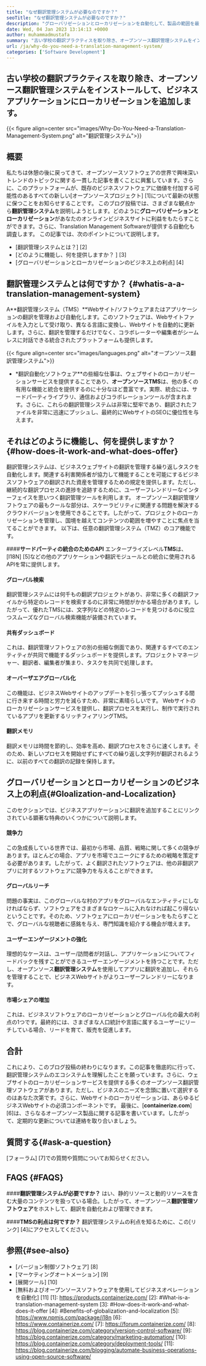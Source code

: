 ```yaml
---
title: "なぜ翻訳管理システムが必要なのですか？" 
seoTitle: "なぜ翻訳管理システムが必要なのですか？" 
description: "グローバリゼーションとローカリゼーションを自動化して、製品の範囲を最大化します。ソフトウェアが翻訳管理システムをどのように活用するかを調べましょう。" 
date: Wed, 04 Jan 2023 13:14:13 +0000
author: muhammadmustafa
summary: "古い学校の翻訳プラクティスを取り除き、オープンソース翻訳管理システムをインストールして、ビジネスアプリケーションにローカリゼーションを追加します。" 
url: /ja/why-do-you-need-a-translation-management-system/
categories: ['Software Development']
---
```


## 古い学校の翻訳プラクティスを取り除き、オープンソース翻訳管理システムをインストールして、ビジネスアプリケーションにローカリゼーションを追加します。

{{< figure align=center src="images/Why-Do-You-Need-a-Translation-Management-System.png" alt="翻訳管理システム">}}


## 概要
私たちは休憩の後に戻ってきて、オープンソースソフトウェアの世界で興味深いトレンドのトピックに関する一貫した記事を書くことに興奮しています。さらに、このプラットフォームが、既存のビジネスソフトウェアに価値を付加する可能性のあるすべての新しい[オープンソースプロジェクト] [1]について最新の状態に保つことをお知らせすることです。
このブログ投稿では、さまざまな観点から**翻訳管理システム**を説明しようとします。どのように**グローバリゼーションとローカリゼーション**があなたのオンラインビジネスサイトに利益をもたらすことができます。さらに、Translation Management Softwareが提供する自動化も調査します。
この記事では、次のポイントについて説明します。
  * [翻訳管理システムとは？] [2]
  * [どのように機能し、何を提供しますか？ ] [3]
  * [グローバリゼーションとローカリゼーションのビジネス上の利点] [4]

## 翻訳管理システムとは何ですか？ {#whatis-a-a-translation-management-system}
A**翻訳管理システム（TMS）**Webサイト/ソフトウェアまたはアプリケーションの翻訳を管理および自動化します。このソフトウェアは、Webサイトファイルを入力として受け取り、異なる言語に変換し、Webサイトを自動的に更新します。さらに、翻訳を管理するだけでなく、コラボレーターや編集者がシームレスに対話できる統合されたプラットフォームも提供します。

{{< figure align=center src="images/languages.png" alt="オープンソース翻訳管理システム">}}

* *翻訳自動化ソフトウェア**の些細な仕事は、ウェブサイトのローカリゼーションサービスを提供することであり、**オープンソースTMS**は、他の多くの有用な機能と統合を提供するのに十分なほど豊富です。実際、統合には、サードパーティライブラリ、通信およびコラボレーションツールが含まれます。さらに、これらの翻訳管理システムは非常に堅牢であり、翻訳されたファイルを非常に迅速にプッシュし、最終的にWebサイトのSEOに優位性を与えます。

## それはどのように機能し、何を提供しますか？ {#how-does-it-work-and-what-does-offer}
翻訳管理システムは、ビジネスウェブサイトの翻訳を管理する繰り返しタスクを自動化します。関連する利害関係者が協力して機能することを可能にするビジネスソフトウェアの翻訳された資産を管理するための規定を提供します。ただし、継続的な翻訳プロセスの進捗を追跡するために、ユーザーフレンドリーなインターフェイスを思いつく翻訳管理ツールを利用します。
オープンソース翻訳管理ソフトウェアの最もクールな部分は、スケーラビリティに関連する問題を解決するクラウドバージョンを使用できることです。したがって、プロジェクトのローカリゼーションを管理し、国境を越えてコンテンツの範囲を増やすことに焦点を当てることができます。
以下は、任意の翻訳管理システム（TMZ）のコア機能です。

####**サードパーティの統合のためのAPI**
エンタープライズレベル**TMS**は、[I18N] [5]などの他のアプリケーションや翻訳モジュールとの統合に使用されるAPIを常に提供します。

#### グローバル検索
翻訳管理システムには何千もの翻訳プロジェクトがあり、非常に多くの翻訳ファイルから特定のレコードを検索するのに非常に時間がかかる場合があります。したがって、優れたTMSには、文字列などの特定のレコードを見つけるのに役立つスムーズなグローバル検索機能が装備されています。

#### 共有ダッシュボード
これは、翻訳管理ソフトウェアの別の些細な側面であり、関連するすべてのエンティティが共同で機能するダッシュボードを提供します。プロジェクトマネージャー、翻訳者、編集者が集まり、タスクを共同で処理します。

#### オーバーザエアグローバル化
この機能は、ビジネスWebサイトのアップデートを引っ張ってプッシュする間に行き来する時間と労力を減らすため、非常に素晴らしいです。 Webサイトのローカリゼーションサービスを提供し、翻訳プロセスを実行し、制作で実行されているアプリを更新するリッチフィアリングTMS。

#### 翻訳メモリ
翻訳メモリは時間を節約し、効率を高め、翻訳プロセスをさらに速くします。そのため、新しいプロセスを開始せずにすべての繰り返し文字列が翻訳されるように、以前のすべての翻訳の記録を保持します。

## グローバリゼーションとローカリゼーションのビジネス上の利点{#Gloalization-and-Localization}
このセクションでは、ビジネスアプリケーションに翻訳を追加することにリンクされている顕著な特典のいくつかについて説明します。

#### 競争力
この急成長している世界では、最初から市場、品質、戦略に関して多くの競争があります。ほとんどの場合、アプリを市場でユニークにするための戦略を策定する必要があります。したがって、よく翻訳されたソフトウェアは、他の非翻訳アプリに対するソフトウェアに競争力を与えることができます。

#### グローバルリーチ
問題の事実は、このグローバルな村のアプリをグローバルなエンティティにしなければならず、ソフトウェアをさまざまなロケールに入れなければ起こり得ないということです。そのため、ソフトウェアにローカリゼーションをもたらすことで、グローバルな視聴者に感銘を与え、専門知識を紹介する機会が増えます。

#### ユーザーエンゲージメントの強化
理想的なケースは、ユーザー/訪問者が対話し、アプリケーションについてフィードバックを残すことができるユーザーエンゲージメントを持つことです。ただし、オープンソース**翻訳管理システム**を使用してアプリに翻訳を追加し、それらを管理することで、ビジネスWebサイトがよりユーザーフレンドリーになります。

#### 市場シェアの増加
これは、ビジネスソフトウェアのローカリゼーションとグローバル化の最大の利点の1つです。最終的には、さまざまな人口統計や言語に属するユーザーにリーチしている場合、リードを育て、販売を促進します。

## 合計
これにより、このブログ投稿の終わりになります。この記事を徹底的に行って、翻訳管理システムのエコシステムを理解したことを願っています。さらに、ウェブサイトのローカリゼーションサービスを提供する多くのオープンソース翻訳管理ソフトウェアがあります。ただし、ビジネスのニーズを念頭に置いて選択するのはあなた次第です。さらに、Webサイトのローカリゼーションは、あらゆるビジネスWebサイトの必須コンポーネントです。
最後に、[**containerize.com**] [6]は、さらなるオープンソース製品に関する記事を書いています。したがって、定期的な更新については連絡を取り合いましょう。

## 質問する{#ask-a-question}
[フォーラム] [7]での質問や質問についてお知らせください。

## FAQS {#FAQS}

####**翻訳管理システムが必要ですか？**
はい、静的リソースと動的リソースを含む大量のコンテンツを扱っている場合。したがって、オープンソース**翻訳管理ソフトウェア**をホストして、翻訳を自動化および管理できます。

####**TMSの利点は何ですか？**
翻訳管理システムの利点を知るために、この[リンク] [4]にアクセスしてください。

## 参照{#see-also}
  * [バージョン制御ソフトウェア] [8]
  * [マーケティングオートメーション] [9]
  * [展開ツール] [10]
  * [無料およびオープンソースソフトウェアを使用してビジネスオペレーションを自動化] [11]
[1]: https://products.containerize.com/
[2]: #What-is-a-translation-management-system
[3]: #How-does-it-work-and-what-does-it-offer
[4]: #Benefits-of-globalization-and-localization
[5]: https://www.npmjs.com/package/i18n
[6]: https://www.containerize.com/
[7]: https://forum.containerize.com/
[8]: https://blog.containerize.com/category/version-control-software/
[9]: https://blog.containerize.com/category/marketing-automation/
[10]: https://blog.containerize.com/category/deployment-tools/
[11]: https://blog.containerize.com/blogging/automate-business-operations-using-open-source-software/
